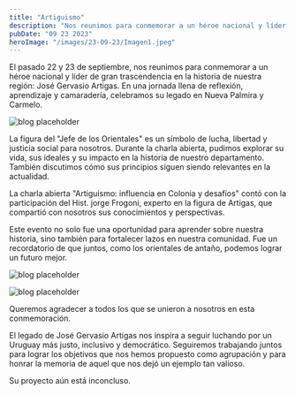 ```yaml
---
title: "Artiguismo"
description: "Nos reunimos para conmemorar a un héroe nacional y líder de gran trascendencia en la historia de nuestra región"
pubDate: "09 23 2023"
heroImage: "/images/23-09-23/Imagen1.jpeg"
---
```


El pasado 22 y 23 de septiembre, nos reunimos para conmemorar a un héroe nacional y líder de gran trascendencia en la historia de nuestra región: José Gervasio Artigas. En una jornada llena de reflexión, aprendizaje y camaradería, celebramos su legado en Nueva Palmira y Carmelo.

![blog placeholder](/images/23-09-23/Imagen2.jpeg)

La figura del "Jefe de los Orientales" es un símbolo de lucha, libertad y justicia social para nosotros. Durante la charla abierta, pudimos explorar su vida, sus ideales y su impacto en la historia de nuestro departamento. También discutimos cómo sus principios siguen siendo relevantes en la actualidad.

La charla abierta "Artiguismo: influencia en Colonia y desafíos" contó con la participación del Hist. jorge Frogoni, experto en la figura de Artigas, que compartió con nosotros sus conocimientos y perspectivas.

Este evento no solo fue una oportunidad para aprender sobre nuestra historia, sino también para fortalecer lazos en nuestra comunidad. Fue un recordatorio de que juntos, como los orientales de antaño, podemos lograr un futuro mejor.

![blog placeholder](/images/23-09-23/Imagen4.jpeg)

![blog placeholder](/images/23-09-23/Imagen5.jpeg)

Queremos agradecer a todos los que se unieron a nosotros en esta conmemoración.

El legado de José Gervasio Artigas nos inspira a seguir luchando por un Uruguay más justo, inclusivo y democrático. Seguiremos trabajando juntos para lograr los objetivos que nos hemos propuesto como agrupación y para honrar la memoria de aquel que nos dejó un ejemplo tan valioso.

Su proyecto aún está inconcluso.
